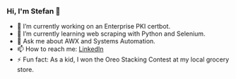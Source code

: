 ### Hi, I'm Stefan 👋


- 🔭 I’m currently working on an Enterprise PKI certbot.
- 🌱 I’m currently learning web scraping with Python and Selenium.
- 💬 Ask me about AWX and Systems Automation.
- 📫 How to reach me: [LinkedIn](https://www.linkedin.com/in/stefanbrundige/)
- ⚡ Fun fact: As a kid, I won the Oreo Stacking Contest at my local grocery store.
